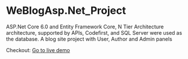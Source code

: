 # WeBlogAsp.Net_Project
ASP.Net Core 6.0 and Entity Framework Core, N Tier Architecture architecture, supported by APIs, Codefirst, and SQL Server were used as the database. A blog site project with User, Author and Admin panels

Checkout: <a href="http://coreblogproject-001-site1.htempurl.com/" target="_blank">Go to live demo<a>
